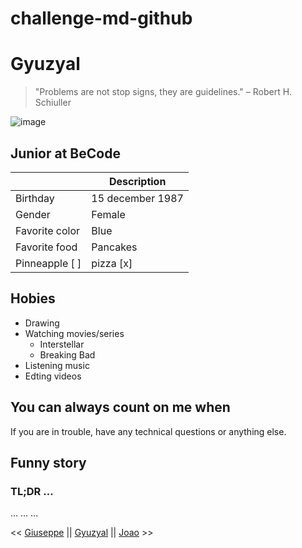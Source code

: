 # challenge-md-github

# Gyuzyal

> "Problems are not stop signs, they are guidelines." – Robert H. Schiuller

![image](https://user-images.githubusercontent.com/84728899/119985513-06e30000-bfc3-11eb-96ae-20b976af2b08.png)

## Junior at BeCode


|             | Description |
| ----------- | ----------- |
| Birthday    | 15 december 1987|
| Gender      | Female |
| Favorite color | Blue |
| Favorite food  | Pancakes |
| Pinneapple  [ ] | pizza [x]|

## Hobies

* Drawing
* Watching movies/series
  - Interstellar
  - Breaking Bad
* Listening music
* Edting videos


## You can always count on me when
If you are in trouble, have any technical questions or anything else.

## Funny story
### TL;DR ... 
...
...
...



<< [Giuseppe](https://github.com/Giuseppemoi/challenge-markdown) || [Gyuzyal](https://github.com/Gyuzyal/challenge-md-github) || [Joao](https://www.example.com) >>
